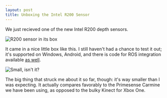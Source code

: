 ```yaml
---
layout: post
title: Unboxing the Intel R200 Sensor
---
```


We just recieved one of the new Intel R200 depth sensors.

![R200 sensor in its box]({{site.baseurl}}public/r200_boxed.jpg)

It came in a nice little box like this. I still haven't had a chance to test it out; it's supported on Windows, Android, and there is code for ROS integration available [as well](https://github.com/PercATI/RealSense_ROS).

![Small, isn't it?]({{site.baseurl}}public/r200_hand.jpg)

The big thing that struck me about it so far, though: it's way smaller than I was expecting. It actually compares favorably to the Primesense Carmine we have been using, as opposed to the bulky Kinect for Xbox One.
